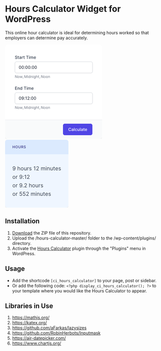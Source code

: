 # Hours Calculator Widget for WordPress

This online hour calculator is ideal for determining hours worked so that employers can determine pay accurately.

![Hours Calculator Input Form](/assets/images/screenshot-1.png "Hours Calculator Input Form")
![Hours Calculator Calculation Results](/assets/images/screenshot-2.png "Hours Calculator Calculation Results")

## Installation

1. [Download](https://github.com/pub-calculator-io/hours-calculator/archive/refs/heads/master.zip) the ZIP file of this repository.
2. Upload the /hours-calculator-master/ folder to the /wp-content/plugins/ directory.
3. Activate the [Hours Calculator](https://www.calculator.io/hours-calculator/ "Hours Calculator Homepage") plugin through the "Plugins" menu in WordPress.

## Usage
* Add the shortcode `[ci_hours_calculator]` to your page, post or sidebar.
* Or add the following code: `<?php display_ci_hours_calculator(); ?>` to your template where you would like the Hours Calculator to appear.

## Libraries in Use
1. https://mathjs.org/
2. https://katex.org/
3. https://github.com/aFarkas/lazysizes
4. https://github.com/RobinHerbots/Inputmask
5. https://air-datepicker.com/
6. https://www.chartjs.org/

